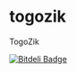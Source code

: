 togozik
=======

TogoZik


[![Bitdeli Badge](https://d2weczhvl823v0.cloudfront.net/bdjibril/togozik/trend.png)](https://bitdeli.com/free "Bitdeli Badge")

